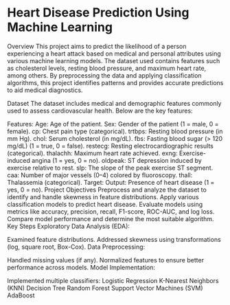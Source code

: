 # Heart Disease Prediction Using Machine Learning
Overview
This project aims to predict the likelihood of a person experiencing a heart attack based on medical and personal attributes using various machine learning models. The dataset used contains features such as cholesterol levels, resting blood pressure, and maximum heart rate, among others. By preprocessing the data and applying classification algorithms, this project identifies patterns and provides accurate predictions to aid medical diagnostics.

Dataset
The dataset includes medical and demographic features commonly used to assess cardiovascular health. Below are the key features:

Features:
Age: Age of the patient.
Sex: Gender of the patient (1 = male, 0 = female).
cp: Chest pain type (categorical).
trtbps: Resting blood pressure (in mm Hg).
chol: Serum cholesterol (in mg/dL).
fbs: Fasting blood sugar (> 120 mg/dL) (1 = true, 0 = false).
restecg: Resting electrocardiographic results (categorical).
thalachh: Maximum heart rate achieved.
exng: Exercise-induced angina (1 = yes, 0 = no).
oldpeak: ST depression induced by exercise relative to rest.
slp: The slope of the peak exercise ST segment.
caa: Number of major vessels (0–4) colored by fluoroscopy.
thall: Thalassemia (categorical).
Target:
Output: Presence of heart disease (1 = yes, 0 = no).
Project Objectives
Preprocess and analyze the dataset to identify and handle skewness in feature distributions.
Apply various classification models to predict heart disease.
Evaluate models using metrics like accuracy, precision, recall, F1-score, ROC-AUC, and log loss.
Compare model performance and determine the most suitable algorithm.
Key Steps
Exploratory Data Analysis (EDA):

Examined feature distributions.
Addressed skewness using transformations (log, square root, Box-Cox).
Data Preprocessing:

Handled missing values (if any).
Normalized features to ensure better performance across models.
Model Implementation:

Implemented multiple classifiers:
Logistic Regression
K-Nearest Neighbors (KNN)
Decision Tree
Random Forest
Support Vector Machines (SVM)
AdaBoost




